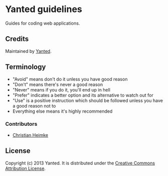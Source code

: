 # Yanted guidelines

Guides for coding web applications.

## Credits

Maintained by [Yanted](http://www.yanted.com).

## Terminology

* "Avoid" means don't do it unless you have good reason
* "Don't" means there's never a good reason
* "Never" means if you do it, you'll end up in hell
* "Prefer" indicates a better option and its alternative to watch out for
* "Use" is a positive instruction which should be followed unless you have a good reason not to
* Everything else means it's highly recommended

### Contributors

* [Christian Heimke](http://github.com/ChristianHeimke)

## License

Copyright (c) 2013 Yanted. It is distributed under the [Creative Commons
Attribution License](http://creativecommons.org/licenses/by/3.0).
